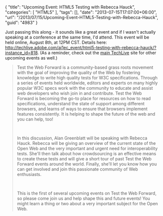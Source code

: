 {
	"title": "Upcoming Event: HTML5 Testing with Rebecca Hauck",
	"categories": [
		"HTML5"
	],
	"tags": [],
	"date": "2013-07-15T17:07:00+06:00",
	"url": "/2013/07/15/Upcoming-Event-HTML5-Testing-with-Rebecca-Hauck",
	"guid": "4983"
}

<p>
Just passing this along - it sounds like a great event and if I wasn't actually speaking at a conference at the same time, I'd attend. This event will be held online, August 8th, at 12PM CST. Details here: <a href="http://techlive.adobe.com/ai1ec_event/html5-testing-with-rebecca-hauck/?instance_id=818">http://techlive.adobe.com/ai1ec_event/html5-testing-with-rebecca-hauck/?instance_id=818</a>. (As a reminder, check out the <a href="http://techlive.adobe.com">main TechLive</a> site for other upcoming events as well.)
</p>

<blockquote>
<p>
Test the Web Forward is a community-based grass roots movement with the goal of improving the quality of the Web by fostering knowledge to write high quality tests for W3C specifications. Through a series of events held worldwide, editors and experts on many highly popular W3C specs work with the community to educate and assist web developers who wish join in and contribute. Test the Web Forward is becoming the go-to place for resources on how to read specifications, understand the state of support among different browsers, and learns of ways to ensure that browsers implement features consistently.  It is helping to shape the future of the web and you can help, too!
</p>

<br/>

<p>
In this discussion, Alan Greenblatt will be speaking with Rebecca Hauck.  Rebecca will be giving an overview of the current state of the Open Web and the very important and urgent need for interoperability tests. She'll then talk about how crowdsourcing is an effective means to create these tests and will give a short tour of past Test the Web Forward events around the world. Finally, she'll let you know how you can get involved and join this passionate community of Web enthusiasts.
</p>

<br/>

<p>
This is the first of several upcoming events on Test the Web Forward, so please come join us and help shape this and future events!  You might learn a thing or two about a very important subject for the Open Web.
</p>
</blockquote>